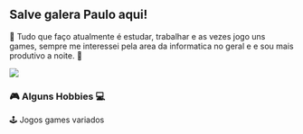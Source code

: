 ## Salve galera **Paulo** aqui!

👾 Tudo que faço atualmente é estudar, trabalhar e as vezes jogo uns games, sempre me interessei pela area da informatica no geral e 
e sou mais produtivo a noite. 👾 

<img src=https://giffiles.alphacoders.com/216/216083.gif>

### 🎮 Alguns Hobbies 💻

🕹 Jogos games variados 




